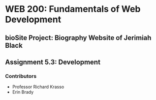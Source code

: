 <h1>WEB 200: Fundamentals of Web Development</h1>
<h2>bioSite Project: Biography Website of Jerimiah Black</h2>
<h2>Assignment 5.3: Development</h2>
<h3>Contributors</h3>
<ul>
    <li>Professor Richard Krasso</li>
    <li>Erin Brady</li>
</ul>
